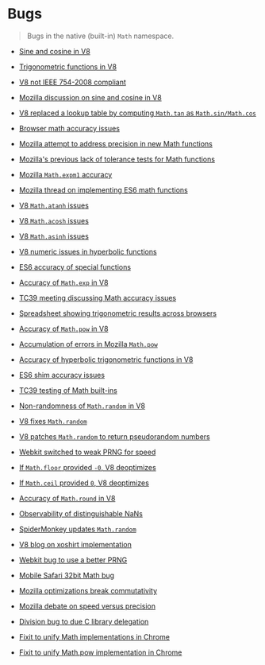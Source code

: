 # Bugs

> Bugs in the native (built-in) `Math` namespace.

* [Sine and cosine in V8][@bug:v8:3006]
* [Trigonometric functions in V8][@bug:chromium:320097]
* [V8 not IEEE 754-2008 compliant][@bug:v8:3089]
* [Mozilla discussion on sine and cosine in V8][@bug:mozilla:967709]
* [V8 replaced a lookup table by computing `Math.tan` as `Math.sin/Math.cos`][@bug:chromium:78263005]
* [Browser math accuracy issues][@bug:kangax:compat-table:392]
* [Mozilla attempt to address precision in new Math functions][@bug:mozilla:933257]
* [Mozilla's previous lack of tolerance tests for Math functions][@bug:mozilla:892671]
* [Mozilla `Math.expm1` accuracy][@bug:mozilla:897634]
* [Mozilla thread on implementing ES6 math functions][@bug:mozilla:717379]
* [V8 `Math.atanh` issues][@bug:v8:3511]
* [V8 `Math.acosh` issues][@bug:v8:3509]
* [V8 `Math.asinh` issues][@bug:v8:3496]
* [V8 numeric issues in hyperbolic functions][@bug:v8:3266]
* [ES6 accuracy of special functions][@bug:esdiscuss:038525]
* [Accuracy of `Math.exp` in V8][@bug:v8:3468]
* [TC39 meeting discussing Math accuracy issues][@bug:esdiscuss:2014-07-31]
* [Spreadsheet showing trigonometric results across browsers][@bug:esdiscuss:038525:spreadsheet]
* [Accuracy of `Math.pow` in V8][@bug:v8:3599]
* [Accumulation of errors in Mozilla `Math.pow`][@bug:mozilla:618251]
* [Accuracy of hyperbolic trigonometric functions in V8][@bug:paulmiller:es6-shim:334]
* [ES6 shim accuracy issues][@bug:paulmillr:es6-shim:314]
* [TC39 testing of Math built-ins][@bug:tc39:test262:269]

* [Non-randomness of `Math.random` in V8][15]
* [V8 fixes `Math.random`][16]
* [V8 patches `Math.random` to return pseudorandom numbers][17]
* [Webkit switched to weak PRNG for speed][18]
* [If `Math.floor` provided `-0`, V8 deoptimizes][19]
* [If `Math.ceil` provided `0`, V8 deoptimizes][20]
* [Accuracy of `Math.round` in V8][21]
* [Observability of distinguishable NaNs][22]
* [SpiderMonkey updates `Math.random`][23]
* [V8 blog on xoshirt implementation][24]
* [Webkit bug to use a better PRNG][25]
* [Mobile Safari 32bit Math bug][26]
* [Mozilla optimizations break commutativity][27]
* [Mozilla debate on speed versus precision][28]
* [Division bug to due C library delegation][29]
* [Fixit to unify Math implementations in Chrome][30]
* [Fixit to unify Math.pow implementation in Chrome][31]


<!-- <links> -->

[@bug:v8:3006]: https://bugs.chromium.org/p/v8/issues/detail?id=3006
[@bug:chromium:320097]: https://bugs.chromium.org/p/chromium/issues/detail?id=320097
[@bug:v8:3089]: https://bugs.chromium.org/p/v8/issues/detail?id=3089
[@bug:mozilla:967709]: https://bugzilla.mozilla.org/show_bug.cgi?id=967709
[@bug:chromium:78263005]: https://github.com/v8/v8/commit/33b5db090258c2a2dc825659c3ad109bd02110c1
[@bug:kangax:compat-table:392]: https://github.com/kangax/compat-table/issues/392
[@bug:mozilla:933257]: https://bugzilla.mozilla.org/show_bug.cgi?id=933257
[@bug:mozilla:892671]: https://bugzilla.mozilla.org/show_bug.cgi?id=892671
[@bug:mozilla:897634]: https://bugzilla.mozilla.org/show_bug.cgi?id=897634
[@bug:mozilla:717379]: https://bugzilla.mozilla.org/show_bug.cgi?id=717379#c5
[@bug:v8:3511]: https://bugs.chromium.org/p/v8/issues/detail?id=3511
[@bug:v8:3509]: https://bugs.chromium.org/p/v8/issues/detail?id=3509
[@bug:v8:3496]: https://bugs.chromium.org/p/v8/issues/detail?id=3496
[@bug:v8:3266]: https://bugs.chromium.org/p/v8/issues/detail?id=3266
[@bug:esdiscuss:038525]: https://esdiscuss.org/topic/es6-accuracy-of-special-functions
[@bug:v8:3468]: https://bugs.chromium.org/p/v8/issues/detail?id=3468
[@bug:esdiscuss:2014-07-31]: https://esdiscuss.org/notes/2014-07-31
[@bug:esdiscuss:038525:spreadsheet]: https://docs.google.com/spreadsheets/d/1t2jrptAvaQetDIYPD8GKc90Dni2dT3FuHgKKFF-eJHw/edit#gid=0
[@bug:v8:3599]: https://bugs.chromium.org/p/v8/issues/detail?id=3599
[@bug:mozilla:618251]: https://bugzilla.mozilla.org/show_bug.cgi?id=618251
[@bug:paulmiller:es6-shim:334]: https://github.com/paulmillr/es6-shim/issues/334
[@bug:paulmillr:es6-shim:314]: https://github.com/paulmillr/es6-shim/issues/314
[@bug:tc39:test262:269]: https://github.com/tc39/test262/pull/269

[15]: https://medium.com/@betable/tifu-by-using-math-random-f1c308c4fd9d#.pxwdcvikc
[16]: http://hackaday.com/2015/12/28/v8-javascript-fixes-horrible-random-number-generator/
[17]: http://thenextweb.com/google/2015/12/17/google-chromes-javascript-engine-finally-returns-actual-random-numbers/#gref
[18]: https://bugs.chromium.org/p/chromium/issues/detail?id=246054
[19]: https://bugs.chromium.org/p/v8/issues/detail?id=2890
[20]: https://bugs.chromium.org/p/v8/issues/detail?id=4059
[21]: https://bugs.chromium.org/p/v8/issues/detail?id=958
[22]: https://esdiscuss.org/topic/observability-of-nan-distinctions-is-this-a-concern
[23]: https://bugzilla.mozilla.org/show_bug.cgi?id=322529#c99
[24]: http://v8project.blogspot.com/2015/12/theres-mathrandom-and-then-theres.html
[25]: https://bugs.webkit.org/show_bug.cgi?id=151641
[26]: https://bugs.webkit.org/show_bug.cgi?id=40367
[27]: https://bugzilla.mozilla.org/show_bug.cgi?id=969203#c8
[28]: https://bugzilla.mozilla.org/show_bug.cgi?id=967709
[29]: https://bugzilla.mozilla.org/show_bug.cgi?id=948321
[30]: https://bugs.chromium.org/p/v8/issues/detail?id=5086
[31]: https://bugs.chromium.org/p/v8/issues/detail?id=5157

<!-- </links> -->
